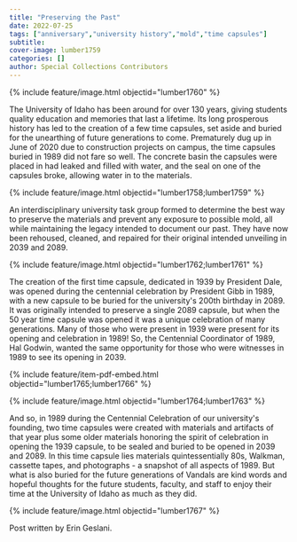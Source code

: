 ```yaml
---
title: "Preserving the Past"
date: 2022-07-25
tags: ["anniversary","university history","mold","time capsules"]
subtitle: 
cover-image: lumber1759
categories: []
author: Special Collections Contributors
---
```


{% include feature/image.html objectid="lumber1760" %}

The University of Idaho has been around for over 130 years, giving students quality education and memories that last a lifetime. Its long prosperous history has led to the creation of a few time capsules, set aside and buried for the unearthing of future generations to come. Prematurely dug up in June of 2020 due to construction projects on campus, the time capsules buried in 1989 did not fare so well. The concrete basin the capsules were placed in had leaked and filled with water, and the seal on one of the capsules broke, allowing water in to the materials. 

{% include feature/image.html objectid="lumber1758;lumber1759" %}

An interdisciplinary university task group formed to determine the best way to preserve the materials and prevent any exposure to possible mold, all while maintaining the legacy intended to document our past. They have now been rehoused, cleaned, and repaired for their original intended unveiling in 2039 and 2089. 

{% include feature/image.html objectid="lumber1762;lumber1761" %}

The creation of the first time capsule, dedicated in 1939 by President Dale, was opened during the centennial celebration by President Gibb in 1989, with a new capsule to be buried for the university's 200th birthday in 2089. It was originally intended to preserve a single 2089 capsule, but when the 50 year time capsule was opened it was a unique celebration of many generations. Many of those who were present in 1939 were present for its opening and celebration in 1989! So, the Centennial Coordinator of 1989, Hal Godwin, wanted the same opportunity for those who were witnesses in 1989 to see its opening in 2039. 

{% include feature/item-pdf-embed.html objectid="lumber1765;lumber1766" %}

{% include feature/image.html objectid="lumber1764;lumber1763" %}

And so, in 1989 during the Centennial Celebration of our university's founding, two time capsules were created with materials and artifacts of that year plus some older materials honoring the spirit of celebration in opening the 1939 capsule, to be sealed and buried to be opened in 2039 and 2089. In this time capsule lies materials quintessentially 80s, Walkman, cassette tapes, and photographs - a snapshot of all aspects of 1989. But what is also buried for the future generations of Vandals are kind words and hopeful thoughts for the future students, faculty, and staff to enjoy their time at the University of Idaho as much as they did. 

{% include feature/image.html objectid="lumber1767" %}

Post written by Erin Geslani.
